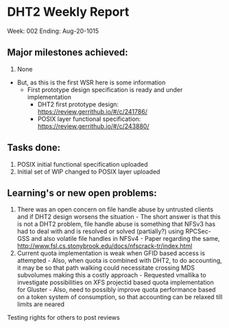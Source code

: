 # DHT2 Weekly Report
Week:   002
Ending: Aug-20-1015

## Major milestones achieved:
  1. None
  - But, as this is the first WSR here is some information
    - First prototype design specification is ready and under implementation
      - DHT2 first prototype design:
          https://review.gerrithub.io/#/c/241786/
      - POSIX layer functional specification:
          https://review.gerrithub.io/#/c/243880/

## Tasks done:
  1. POSIX initial functional specification uploaded
  2. Initial set of WIP changed to POSIX layer uploaded

## Learning's or new open problems:
  1. There was an open concern on file handle abuse by untrusted clients and if
  DHT2 design worsens the situation
    - The short answer is that this is not a DHT2 problem, file handle abuse
    is something that NFSv3 has had to deal with and is resolved or solved
    (partially?) using RPCSec-GSS and also volatile file handles in NFSv4
    - Paper regarding the same,
      http://www.fsl.cs.stonybrook.edu/docs/nfscrack-tr/index.html
  2. Current quota implementation is weak when GFID based access is attempted
    - Also, when quota is combined with DHT2, to do accounting, it may be so
    that path walking could necessitate crossing MDS subvolumes making this a
    costly approach
    - Requested vmallika to investigate possibilities on XFS projectid based
    quota implementation for Gluster
    - Also, need to possibly improve quota performance based on a token system
    of consumption, so that accounting can be relaxed till limits are neared

Testing rights for others to post reviews

